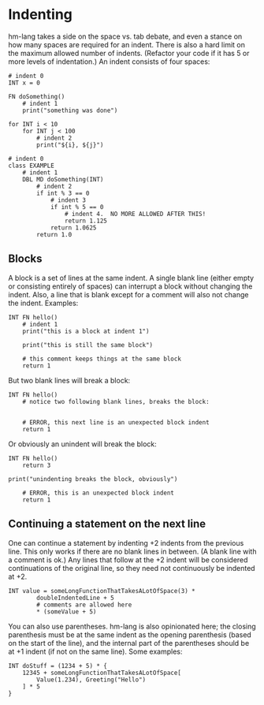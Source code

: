 # Indenting

hm-lang takes a side on the space vs. tab debate, and even a stance on
how many spaces are required for an indent.  There is also a hard limit
on the maximum allowed number of indents.  (Refactor your code if it
has 5 or more levels of indentation.)  An indent consists of four spaces:

```
# indent 0
INT x = 0

FN doSomething()
    # indent 1
    print("something was done")

for INT i < 10
    for INT j < 100
        # indent 2
        print("${i}, ${j}")

# indent 0
class EXAMPLE
    # indent 1
    DBL MD doSomething(INT)
        # indent 2
        if int % 3 == 0
            # indent 3
            if int % 5 == 0
                # indent 4.  NO MORE ALLOWED AFTER THIS!
                return 1.125
            return 1.0625
        return 1.0        
```

## Blocks

A block is a set of lines at the same indent.  A single blank line
(either empty or consisting entirely of spaces) can interrupt a
block without changing the indent.  Also, a line that is blank
except for a comment will also not change the indent.  Examples:

```
INT FN hello()
    # indent 1
    print("this is a block at indent 1")

    print("this is still the same block")

    # this comment keeps things at the same block
    return 1
```

But two blank lines will break a block:

```
INT FN hello()
    # notice two following blank lines, breaks the block:


    # ERROR, this next line is an unexpected block indent
    return 1
```

Or obviously an unindent will break the block:

```
INT FN hello()
    return 3

print("unindenting breaks the block, obviously")

    # ERROR, this is an unexpected block indent
    return 1
```

## Continuing a statement on the next line

One can continue a statement by indenting +2 indents from the previous line.
This only works if there are no blank lines in between.  (A blank line
with a comment is ok.)  Any lines that follow at the +2 indent will be considered
continuations of the original line, so they need not continuously be indented at
+2.

```
INT value = someLongFunctionThatTakesALotOfSpace(3) *
        doubleIndentedLine + 5
        # comments are allowed here
        * (someValue + 5)
```

You can also use parentheses.  hm-lang is also opinionated here; the closing
parenthesis must be at the same indent as the opening parenthesis (based on the
start of the line), and the internal part of the parentheses should be at +1
indent (if not on the same line).  Some examples:

```
INT doStuff = (1234 + 5) * {
    12345 + someLongFunctionThatTakesALotOfSpace[
        Value(1.234), Greeting("Hello")
    ] * 5
}
```
